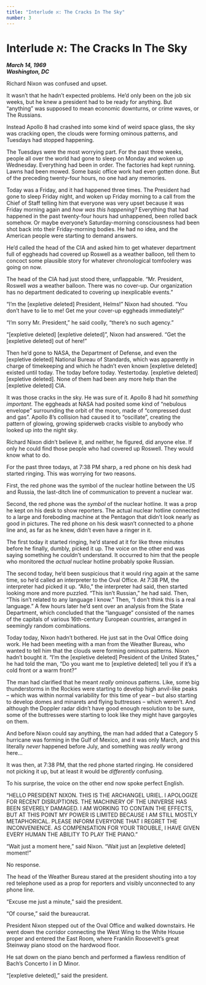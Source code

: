 ```yaml
---
title: "Interlude א: The Cracks In The Sky"
number: 3
---
```


# Interlude א: The Cracks In The Sky

***March 14, 1969\
Washington, DC***

Richard Nixon was confused and upset.

It wasn’t that he hadn’t expected problems. He’d only been on the job six weeks, but he knew a president had to be ready for anything. But “anything” was supposed to mean economic downturns, or crime waves, or The Russians.

Instead Apollo 8 had crashed into some kind of weird space glass, the sky was cracking open, the clouds were forming ominous patterns, and Tuesdays had stopped happening.

The Tuesdays were the most worrying part. For the past three weeks, people all over the world had gone to sleep on Monday and woken up Wednesday. Everything had been in order. The factories had kept running. Lawns had been mowed. Some basic office work had even gotten done. But of the preceding twenty-four hours, no one had any memories.

Today was a Friday, and it had happened three times. The President had gone to sleep Friday night, and woken up Friday morning to a call from the Chief of Staff telling him that everyone was very upset because it was Friday morning again and *how was this happening?* Everything that had happened in the past twenty-four hours had unhappened, been rolled back somehow. Or maybe everyone’s Saturday-morning consciousness had been shot back into their Friday-morning bodies. He had no idea, and the American people were starting to demand answers.

He’d called the head of the CIA and asked him to get whatever department full of eggheads had covered up Roswell as a weather balloon, tell them to concoct some plausible story for whatever chronological tomfoolery was going on now.

The head of the CIA had just stood there, unflappable. “Mr. President, Roswell *was* a weather balloon. There was no cover-up. Our organization has no department dedicated to covering up inexplicable events.”

“I’m the \[expletive deleted] President, Helms!” Nixon had shouted. “You don’t have to lie to me! Get me your cover-up eggheads immediately!”

“I’m sorry Mr. President,” he said coolly, “there’s no such agency.”

“\[expletive deleted] \[expletive deleted]”, Nixon had answered. “Get the \[expletive deleted] out of here!”

Then he’d gone to NASA, the Department of Defense, and even the \[expletive deleted] National Bureau of Standards, which was apparently in charge of timekeeping and which he hadn’t even known \[expletive deleted] existed until today. The today before today. Yestertoday. \[expletive deleted] \[expletive deleted]. None of them had been any more help than the \[expletive deleted] CIA.

It was those cracks in the sky. He was sure of it. Apollo 8 had hit *something important*. The eggheads at NASA had posited some kind of “nebulous envelope” surrounding the orbit of the moon, made of “compressed dust and gas”. Apollo 8’s collision had caused it to “oscillate”, creating the pattern of glowing, growing spiderweb cracks visible to anybody who looked up into the night sky.

Richard Nixon didn’t believe it, and neither, he figured, did anyone else. If only he could find those people who had covered up Roswell. They would know what to do.

For the past three todays, at 7:38 PM sharp, a red phone on his desk had started ringing. This was worrying for two reasons.

First, the red phone was the symbol of the nuclear hotline between the US and Russia, the last-ditch line of communication to prevent a nuclear war.

Second, the red phone was the *symbol* of the nuclear hotline. It was a prop he kept on his desk to show reporters. The actual nuclear hotline connected to a large and foreboding machine at the Pentagon that didn’t look nearly as good in pictures. The red phone on his desk wasn’t connected to a phone line and, as far as he knew, didn’t even have a ringer in it.

The first today it started ringing, he’d stared at it for like three minutes before he finally, dumbly, picked it up. The voice on the other end was saying something he couldn’t understand. It occurred to him that the people who monitored the *actual* nuclear hotline probably spoke Russian.

The second today, he’d been suspicious that it would ring again at the same time, so he’d called an interpreter to the Oval Office. At 7:38 PM, the interpreter had picked it up. “Allo,” the interpreter had said, then started looking more and more puzzled. “This isn’t Russian,” he had said. Then, “This isn’t related to any language I know.” Then, “I don’t think this is a real language.” A few hours later he’d sent over an analysis from the State Department, which concluded that the “language” consisted of the names of the capitals of various 16th-century European countries, arranged in seemingly random combinations.

Today today, Nixon hadn’t bothered. He just sat in the Oval Office doing work. He had been meeting with a man from the Weather Bureau, who wanted to tell him that the clouds were forming ominous patterns. Nixon hadn’t bought it. “I’m the \[expletive deleted] President of the United States,” he had told the man, “Do you want me to \[expletive deleted] tell you if it’s a cold front or a warm front?”

The man had clarified that he meant *really* ominous patterns. Like, some big thunderstorms in the Rockies were starting to develop high anvil-like peaks – which was within normal variability for this time of year – but also starting to develop domes and minarets and flying buttresses – which weren’t. And although the Doppler radar didn’t have good enough resolution to be sure, some of the buttresses were starting to look like they might have gargoyles on them.

And before Nixon could say anything, the man had added that a Category 5 hurricane was forming in the Gulf of Mexico, and it was only March, and this literally *never* happened before July, and something was *really* wrong here…

It was then, at 7:38 PM, that the red phone started ringing. He considered not picking it up, but at least it would be *differently* confusing.

To his surprise, the voice on the other end now spoke perfect English.

“HELLO PRESIDENT NIXON. THIS IS THE ARCHANGEL URIEL. I APOLOGIZE FOR RECENT DISRUPTIONS. THE MACHINERY OF THE UNIVERSE HAS BEEN SEVERELY DAMAGED. I AM WORKING TO CONTAIN THE EFFECTS, BUT AT THIS POINT MY POWER IS LIMITED BECAUSE I AM STILL MOSTLY METAPHORICAL. PLEASE INFORM EVERYONE THAT I REGRET THE INCONVENIENCE. AS COMPENSATION FOR YOUR TROUBLE, I HAVE GIVEN EVERY HUMAN THE ABILITY TO PLAY THE PIANO.”

“Wait just a moment here,” said Nixon. “Wait just an \[expletive deleted] moment!”

No response.

The head of the Weather Bureau stared at the president shouting into a toy red telephone used as a prop for reporters and visibly unconnected to any phone line.

“Excuse me just a minute,” said the president.

“Of course,” said the bureaucrat.

President Nixon stepped out of the Oval Office and walked downstairs. He went down the corridor connecting the West Wing to the White House proper and entered the East Room, where Franklin Roosevelt’s great Steinway piano stood on the hardwood floor.

He sat down on the piano bench and performed a flawless rendition of Bach’s Concerto I in D Minor.

“\[expletive deleted],” said the president.
